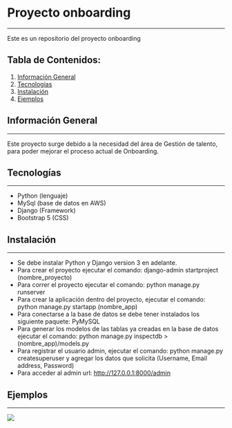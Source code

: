 # Proyecto onboarding
***
Este es un repositorio del proyecto onboarding

## Tabla de Contenidos:
1. [Información General](#información-general)
2. [Tecnologías](#tecnologías)
3. [Instalación](#instalación)
4. [Ejemplos](#ejemplos)


## Información General
***
Este proyecto surge debido a la necesidad del área de Gestión de talento, para poder mejorar el proceso actual de Onboarding.


## Tecnologías
***
- Python (lenguaje)
- MySql (base de datos en AWS)
- Django (Framework)
- Bootstrap 5 (CSS)


## Instalación
***
- Se debe instalar Python y Django version 3 en adelante.
- Para crear el proyecto ejecutar el comando: django-admin startproject (nombre_proyecto)
- Para correr el proyecto ejecutar el comando: python manage.py runserver
- Para crear la aplicación dentro del proyecto, ejecutar el comando: python manage.py startapp (nombre_app)
- Para conectarse a la base de datos se debe tener instalados los siguiente paquete: PyMySQL
- Para generar los modelos de las tablas ya creadas en la base de datos ejecutar el comando: python manage.py inspectdb > (nombre_app)/models.py
- Para registrar el usuario admin, ejecutar el comando: python manage.py createsuperuser y agregar los datos que solicita (Username, Email address, Password)
- Para acceder al admin url: http://127.0.0.1:8000/admin

## Ejemplos
***
![](/kike90G/onboarding/AdministracionOnboarding.jpg)
